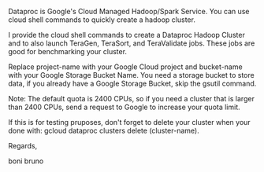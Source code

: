 Dataproc is Google's Cloud Managed Hadoop/Spark Service.  You can use cloud shell commands to quickly create a hadoop cluster.  

I provide the cloud shell commands to create a Dataproc Hadoop Cluster and to also launch TeraGen, TeraSort, and TeraValidate jobs.  These jobs are good for benchmarking your cluster.

Replace project-name with your Google Cloud project and bucket-name with your Google Storage Bucket Name.  You need a storage bucket to store data, if you already have a Google Storage Bucket, skip the gsutil command.

Note:  The default quota is 2400 CPUs, so if you need a cluster that is larger than 2400 CPUs, send a request to Google to increase your quota limit.  

If this is for testing pruposes, don't forget to delete your cluster when your done with:
gcloud dataproc clusters delete (cluster-name).

Regards,

boni bruno
